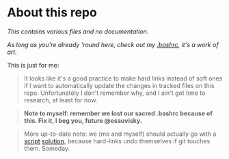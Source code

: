 # About this repo

_This contains various files and no documentation._

_As long as you're already 'round here, check out my [.bashrc](dotfiles/.bashrc), it's a work of art._

This is just for me:

> It looks like it's a good practice to make hard links instead of soft ones if I want to automatically update the changes in tracked files on this repo.
> Unfortunately I don't remember why, and I ain't got time to research, at least for now.

> **Note to myself: remember we lost our sacred .bashrc because of this. Fix it, I beg you, future @esauvisky.**

> More up-to-date note: we (me and myself) should actually go with a [script](https://github.com/bashdot/bashdot) [solution](https://github.com/rhysd/dotfiles), because hard-links undo themselves if git touches them.
> Someday.
